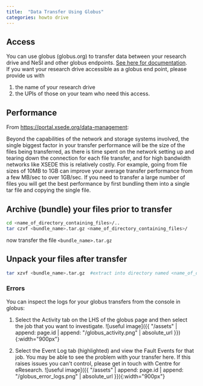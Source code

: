 ```yaml
---
title:  "Data Transfer Using Globus"
categories: howto drive
---
```


## Access
You can use globus (globus.org) to transfer data between your research drive and NeSI and other globus endpoints. [See here for documentation](https://support.nesi.org.nz/hc/en-gb/articles/360000576776-Data-Transfer-using-Globus).  
If you want your research drive accessible as a globus end point, please provide us with 
1. the name of your research drive  
2. the UPIs of those on your team who need this access.

## Performance

From https://portal.xsede.org/data-management:

>
Beyond the capabilities
of the network and storage systems involved, the single biggest factor
in your transfer performance will be the size of the files being
transferred, as there is time spent on the network setting up and
tearing down the connection for each file transfer, and for high
bandwidth networks like XSEDE this is relatively costly. For example,
going from file sizes of 10MB to 1GB can improve your average transfer
performance from a few MB/sec to over 1GB/sec. If you need to transfer
a large number of files you will get the best performance by first
bundling them into a single tar file and copying the single file.

## Archive (bundle) your files prior to transfer

```bash
cd <name_of_directory_containing_files>/..
tar czvf <bundle_name>.tar.gz <name_of_directory_containing_files>/
```
now transfer the file `<bundle_name>.tar.gz`

## Unpack your files after transfer

```bash
tar xzvf <bundle_name>.tar.gz  #extract into directory named <name_of_directory_containing_files>
```

### Errors

You can inspect the logs for your globus transfers from the console
in globus:  

1.  Select the Activity tab on the LHS of the globus
page and then select the job that you want to investigate. ![useful
image]({{ "/assets" | append: page.id | append: "/globus_activity.png"
| absolute_url }}){:width="900px"} 

2. Select the Event Log tab
(highlighted) and view the Fault Events for that job.  You may be able
to see the problem with your transfer here.  If this raises issues you
can't control, please get in touch with Centre for eResearch. ![useful
image]({{ "/assets" | append: page.id | append: "/globus_error_logs.png"
| absolute_url }}){:width="900px"}
